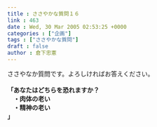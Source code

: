```yaml
---
title : ささやかな質問１６
link : 463
date : Wed, 30 Mar 2005 02:53:25 +0000
categories : ["企画"]
tags : ["ささやかな質問"]
draft : false
author : 倉下忠憲
---
```


ささやなか質問です。よろしければお答えください。<BR><BR><B>「あなたはどちらを恐れますか？<BR>　・肉体の老い<BR>　・精神の老い<BR>」</B><br><br>
